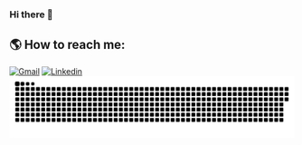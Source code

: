 ### Hi there 👋

<!--
**VatsalHirpara18/VatsalHirpara18** is a ✨ _special_ ✨ repository because its `README.md` (this file) appears on your GitHub profile.

Here are some ideas to get you started:

- 🔭 I’m currently working on ...
- 🌱 I’m currently learning ...
- 👯 I’m looking to collaborate on ...
- 🤔 I’m looking for help with ...
- 💬 Ask me about ...
- 📫 How to reach me: ...
- 😄 Pronouns: ...
- ⚡ Fun fact: ...
-->
<h2 align="left">🌎&nbsp;How to reach me:</h2>
<p>
 <a href="mailto:vatsalhirpara18@gmail.com target="_blank"><img alt="Gmail" src="https://img.shields.io/badge/-Gmail-%23333?style=for-the-badge&logo=gmail&logoColor=white"></a>
 <a href="https://www.linkedin.com/in/vatsal-hirpara-52b53b24b/" target="_blank"><img alt="Linkedin" src="https://img.shields.io/badge/-LinkedIn-%230077B5?style=for-the-badge&logo=linkedin&logoColor=white"></a>


<picture>
  <source media="(prefers-color-scheme: dark)" srcset="https://raw.githubusercontent.com/VatsalHirpara18/VatsalHirpara18/output/github-contribution-grid-snake-dark.svg">
  <source media="(prefers-color-scheme: light)" srcset="https://raw.githubusercontent.com/VatsalHirpara18/VatsalHirpara18/output/github-contribution-grid-snake.svg">
  <img alt="github contribution grid snake animation" src="https://raw.githubusercontent.com/VatsalHirpara18/VatsalHirpara18/output/github-contribution-grid-snake.svg">
</picture>
